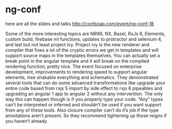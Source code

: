 # ng-conf
here are all the slides and talks 
http://confsnap.com/event/ng-conf-18


Some of the more interesting topics are NRWL NX, Bazel, RxJs 6, Elements, custom build, firebase ml functions, updates to protractor and selenium 4, and last but not least project ivy.  Project ivy is the new renderer and compiler that fixes a lot of the cryptic errors we get in templates and will support source maps in the templates themselves.  You can actually set a break point in the angular template and it will break on the compiled rendering function; pretty nice.  The event focused on enterprise development, improvements to rendering speed to support angular elements, tree shakable everything and schematics.  They demonstrated several tools that can do some advanced transformations like upgrade your entire code based from rxjs 5 import by side effect to rxjs 6 pipeables and upgrading an angular 1 app to angular 2 without any intervention.  The only way this can happen though is if you properly type your code.  “Any” types can’t be interpreted or inferred and shouldn’t be used if you want support from any of these tools.  Also closure compiler can’t do it’s job if the type annotations aren’t present.  So they recommend tightening up those reigns if you haven’t already. 
 

